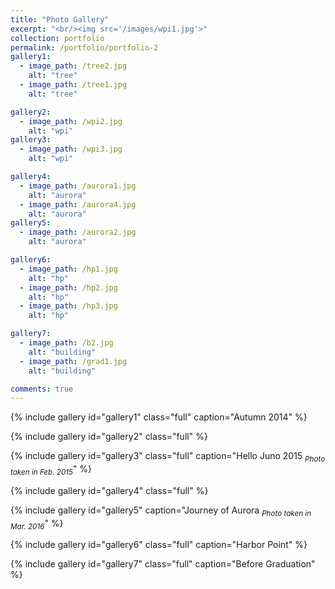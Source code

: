 ```yaml
---
title: "Photo Gallery"
excerpt: "<br/><img src='/images/wpi1.jpg'>"
collection: portfolio
permalink: /portfolio/portfolio-2
gallery1:
  - image_path: /tree2.jpg
    alt: "tree"
  - image_path: /tree1.jpg
    alt: "tree"

gallery2:
  - image_path: /wpi2.jpg
    alt: "wpi"
gallery3:
  - image_path: /wpi3.jpg
    alt: "wpi"

gallery4:
  - image_path: /aurora1.jpg
    alt: "aurora"
  - image_path: /aurora4.jpg
    alt: "aurora"
gallery5:
  - image_path: /aurora2.jpg
    alt: "aurora"

gallery6:
  - image_path: /hp1.jpg
    alt: "hp"
  - image_path: /hp2.jpg
    alt: "hp"
  - image_path: /hp3.jpg
    alt: "hp"

gallery7:
  - image_path: /b2.jpg
    alt: "building"
  - image_path: /grad1.jpg
    alt: "building"

comments: true
---
```

{% include gallery id="gallery1" class="full"  caption="Autumn 2014" %}

{% include gallery id="gallery2" class="full" %}

{% include gallery id="gallery3" class="full" caption="Hello Juno 2015 <sub>_Photo taken in Feb. 2015_</sub>" %}

{% include gallery id="gallery4"  class="full" %}

{% include gallery id="gallery5" caption="Journey of Aurora <sub>_Photo taken in Mar. 2016_</sub>" %}

{% include gallery id="gallery6" class="full" caption="Harbor Point" %}

{% include gallery id="gallery7" class="full" caption="Before Graduation" %}
